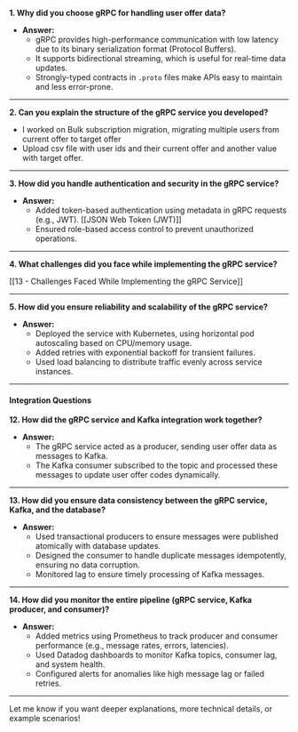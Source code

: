 **1. Why did you choose gRPC for handling user offer data?**

- **Answer:**
    - gRPC provides high-performance communication with low latency due to its binary serialization format (Protocol Buffers).
    - It supports bidirectional streaming, which is useful for real-time data updates.
    - Strongly-typed contracts in `.proto` files make APIs easy to maintain and less error-prone.

---

**2. Can you explain the structure of the gRPC service you developed?**
- I worked on Bulk subscription migration, migrating multiple users from current offer to target offer
- Upload csv file with user ids and their current offer and another value with target offer.
---

**3. How did you handle authentication and security in the gRPC service?**

- **Answer:**
    - Added token-based authentication using metadata in gRPC requests (e.g., JWT). [[JSON Web Token (JWT)]]
    - Ensured role-based access control to prevent unauthorized operations.

---

**4. What challenges did you face while implementing the gRPC service?**

[[13 - Challenges Faced While Implementing the gRPC Service]]

---

**5. How did you ensure reliability and scalability of the gRPC service?**

- **Answer:**
    - Deployed the service with Kubernetes, using horizontal pod autoscaling based on CPU/memory usage.
    - Added retries with exponential backoff for transient failures.
    - Used load balancing to distribute traffic evenly across service instances.

---

#### **Integration Questions**

**12. How did the gRPC service and Kafka integration work together?**

- **Answer:**
    - The gRPC service acted as a producer, sending user offer data as messages to Kafka.
    - The Kafka consumer subscribed to the topic and processed these messages to update user offer codes dynamically.

---

**13. How did you ensure data consistency between the gRPC service, Kafka, and the database?**

- **Answer:**
    - Used transactional producers to ensure messages were published atomically with database updates.
    - Designed the consumer to handle duplicate messages idempotently, ensuring no data corruption.
    - Monitored lag to ensure timely processing of Kafka messages.

---

**14. How did you monitor the entire pipeline (gRPC service, Kafka producer, and consumer)?**

- **Answer:**
    - Added metrics using Prometheus to track producer and consumer performance (e.g., message rates, errors, latencies).
    - Used Datadog dashboards to monitor Kafka topics, consumer lag, and system health.
    - Configured alerts for anomalies like high message lag or failed retries.

---

Let me know if you want deeper explanations, more technical details, or example scenarios!